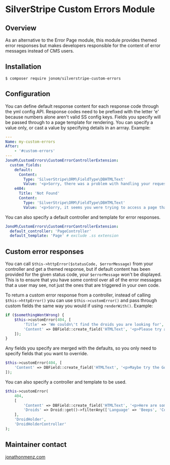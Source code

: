 # SilverStripe Custom Errors Module

## Overview

As an alternative to the Error Page module, this module provides themed error responses but makes developers responsible for the content of error messages instead of CMS users.

## Installation

```
$ composer require jonom/silverstripe-custom-errors
```

## Configuration

You can define default response content for each response code through the yml config API. Response codes need to be prefixed with the letter 'e' because numbers alone aren't valid SS config keys. Fields you specify will be passed through to a page template for rendering. You can specify a value only, or cast a value by specifying details in an arrray. Example:

```yaml
---
Name: my-custom-errors
After:
    - '#custom-errors'
---
JonoM\CustomErrors\CustomErrorControllerExtension:
  custom_fields:
    default:
      Content:
        Type: 'SilverStripe\ORM\FieldType\DBHTMLText'
        Value: '<p>Sorry, there was a problem with handling your request.</p>'
    e404:
      Title: 'Not Found'
      Content:
        Type: 'SilverStripe\ORM\FieldType\DBHTMLText'
        Value: '<p>Sorry, it seems you were trying to access a page that doesnʼt exist.</p><p>Please check the spelling of the URL you were trying to access and try again.</p>'
```

You can also specify a default controller and template for error responses.

```yaml
JonoM\CustomErrors\CustomErrorControllerExtension:
  default_controller: 'PageController'
  default_template: 'Page' # exclude .ss extension
```

## Custom error responses

You can call `$this->httpError($statusCode, $errorMessage)` from your controller and get a themed response, but if default content has been provided for the given status code, your `$errorMessage` won't be displayed. This is to ensure that you have some control over all of the error messages that a user may see, not just the ones that are triggered in your own code.

To return a custom error response from a controller, instead of calling `$this->httpError()` you can use `$this->customError()` and pass through custom fields the same way you would if using `renderWith()`. Example:

```php
if ($somethingWentWrong) {
    $this->customError(404, [
        'Title' => 'We couldn\'t find the droids you are looking for',
        'Content' => DBField::create_field('HTMLText', '<p>Please try another Cantina</p>')
    ]);
}
```

Any fields you specify are merged with the defaults, so you only need to specify fields that you want to override.

```php
$this->customError(404, [
    'Content' => DBField::create_field('HTMLText', '<p>Maybe try the Google</p>')
]);
```

You can also specify a controller and template to be used.

```php
$this->customError(
    404,
    [
        'Content' => DBField::create_field('HTMLText', '<p>Here are some other droids you may be interested in:</p>'),
        'Droids' => Droid::get()->filterAny(['Language' => 'Beeps', 'Color' => 'Gold'])->limit(5)
    ],
    'DroidHolder',
    'DroidHolderController'
);
```

## Maintainer contact

[jonathonmenz.com](http://jonathonmenz.com)